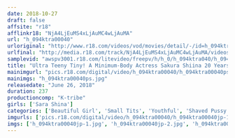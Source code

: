 ```yaml
---
date: 2018-10-27
draft: false
affsite: "r18"
afflinkr18: "NjA4LjEuMS4xLjAuMC4wLjAuMA"
url: "h_094ktra00040"
urloriginal: "http://www.r18.com/videos/vod/movies/detail/-/id=h_094ktra00040"
urlfinal: "http://media.r18.com/track/NjA4LjEuMS4xLjAuMC4wLjAuMA/videos/vod/movies/detail/-/id=h_094ktra00040"
samplevid: "awspv3001.r18.com/litevideo/freepv/h/h_0/h_094ktra040/h_094ktra040_dmb_w.mp4"
title: "Ultra Teeny Tiny! A Minimum-Body Actress Sakura Shiina 20 Years Old PREMIUM Best Collection 4 Hours"
mainimgurl: "pics.r18.com/digital/video/h_094ktra00040/h_094ktra00040ps.jpg"
mainimgs: "h_094ktra00040ps.jpg"
releasedate: "June 26, 2018"
duration: 237
productioncomp: "K-tribe"
girls: ['Sara Shina']
categories: ['Beautiful Girl', 'Small Tits', 'Youthful', 'Shaved Pussy', 'Featured Actress', 'Over 4 Hours', 'Hi-Def', 'Actress Best Compilation']
imgurls: ['pics.r18.com/digital/video/h_094ktra00040/h_094ktra00040jp-1.jpg', 'pics.r18.com/digital/video/h_094ktra00040/h_094ktra00040jp-2.jpg', 'pics.r18.com/digital/video/h_094ktra00040/h_094ktra00040jp-3.jpg', 'pics.r18.com/digital/video/h_094ktra00040/h_094ktra00040jp-4.jpg', 'pics.r18.com/digital/video/h_094ktra00040/h_094ktra00040jp-5.jpg', 'pics.r18.com/digital/video/h_094ktra00040/h_094ktra00040jp-6.jpg', 'pics.r18.com/digital/video/h_094ktra00040/h_094ktra00040jp-7.jpg', 'pics.r18.com/digital/video/h_094ktra00040/h_094ktra00040jp-8.jpg', 'pics.r18.com/digital/video/h_094ktra00040/h_094ktra00040jp-9.jpg', 'pics.r18.com/digital/video/h_094ktra00040/h_094ktra00040jp-10.jpg', 'pics.r18.com/digital/video/h_094ktra00040/h_094ktra00040jp-11.jpg', 'pics.r18.com/digital/video/h_094ktra00040/h_094ktra00040jp-12.jpg', 'pics.r18.com/digital/video/h_094ktra00040/h_094ktra00040jp-13.jpg', 'pics.r18.com/digital/video/h_094ktra00040/h_094ktra00040jp-14.jpg', 'pics.r18.com/digital/video/h_094ktra00040/h_094ktra00040jp-15.jpg', 'pics.r18.com/digital/video/h_094ktra00040/h_094ktra00040jp-16.jpg', 'pics.r18.com/digital/video/h_094ktra00040/h_094ktra00040jp-17.jpg', 'pics.r18.com/digital/video/h_094ktra00040/h_094ktra00040jp-18.jpg', 'pics.r18.com/digital/video/h_094ktra00040/h_094ktra00040jp-19.jpg', 'pics.r18.com/digital/video/h_094ktra00040/h_094ktra00040jp-20.jpg']
imgs: ['h_094ktra00040jp-1.jpg', 'h_094ktra00040jp-2.jpg', 'h_094ktra00040jp-3.jpg', 'h_094ktra00040jp-4.jpg', 'h_094ktra00040jp-5.jpg', 'h_094ktra00040jp-6.jpg', 'h_094ktra00040jp-7.jpg', 'h_094ktra00040jp-8.jpg', 'h_094ktra00040jp-9.jpg', 'h_094ktra00040jp-10.jpg', 'h_094ktra00040jp-11.jpg', 'h_094ktra00040jp-12.jpg', 'h_094ktra00040jp-13.jpg', 'h_094ktra00040jp-14.jpg', 'h_094ktra00040jp-15.jpg', 'h_094ktra00040jp-16.jpg', 'h_094ktra00040jp-17.jpg', 'h_094ktra00040jp-18.jpg', 'h_094ktra00040jp-19.jpg', 'h_094ktra00040jp-20.jpg']
---
```

